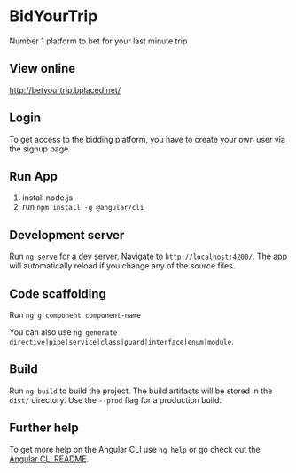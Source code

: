 # BidYourTrip

Number 1 platform to bet for your last minute trip

## View online

http://betyourtrip.bplaced.net/

## Login

To get access to the bidding platform, you have to create your own user via the signup page.

## Run App
1. install node.js
2. run `npm install -g @angular/cli`

## Development server

Run `ng serve` for a dev server. Navigate to `http://localhost:4200/`. The app will automatically reload if you change any of the source files.

## Code scaffolding

Run `ng g component component-name`

You can also use `ng generate directive|pipe|service|class|guard|interface|enum|module`.

## Build

Run `ng build` to build the project. The build artifacts will be stored in the `dist/` directory. Use the `--prod` flag for a production build.

## Further help

To get more help on the Angular CLI use `ng help` or go check out the [Angular CLI README](https://github.com/angular/angular-cli/blob/master/README.md).

